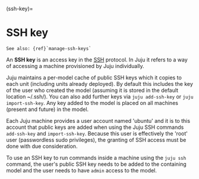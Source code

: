 (ssh-key)=
# SSH key

```{ibnote}
See also: {ref}`manage-ssh-keys`
```

<!--TODO: SEE IF WE NEED TO INCORPORATE THIS SOMEWHERE TOO:
### Model creators and SSH keys

When a controller is either created or registered a passphraseless SSH keypair will be generated and placed under `~/.local/share/juju/ssh`. The public key `juju_id_rsa.pub`, as well as a possibly existing `~/.ssh/id_rsa.pub`, will be placed within any newly-created model.

This means that a model creator will always be able to connect to any machine within that model (with `juju ssh`) without having to add keys since the creator is also granted 'admin' model access by default.
-->

An **SSH key** is an access  key in the [SSH](https://www.ssh.com/academy/ssh-keys) protocol. In Juju it refers to a way of accessing a machine provisioned by Juju individually.

Juju maintains a per-model cache of public SSH keys which it copies to each unit (including units already deployed). By default this includes the key of the user who created the model (assuming it is stored in the default location ~/.ssh/). You can also add further keys via `juju add-ssh-key` or `juju import-ssh-key`. Any key added to the model is placed on all machines (present and future) in the model.

Each Juju machine provides a user account named 'ubuntu' and it is to this account that public keys are added when using the Juju SSH commands `add-ssh-key` and `import-ssh-key`. Because this user is effectively the 'root' user (passwordless sudo privileges), the granting of SSH access must be done with due consideration.

To use an SSH key to run commands inside a machine using the `juju ssh` command, the user's public SSH key needs to be added to the containing model and the user needs to have `admin` access to the model.
